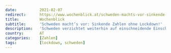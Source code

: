 ```yaml
---
date:          2021-02-07
redirect:      https://www.wochenblick.at/schweden-machts-vor-sinkende-zahlen-ohne-lockdown/
title:         Wochenblick
subtitle:      'Schweden macht’s vor: Sinkende Zahlen ohne Lockdown!'
description:   'Schweden verzichtet weiterhin auf einschneidende Einschränkungen für die Bevölkerung. Auch ohne Lockdown sind die Fallzahlen rückläufig!'
country:       AT
categories:    [Zahlen]
tags:          [lockdown, schweden]
---
```

